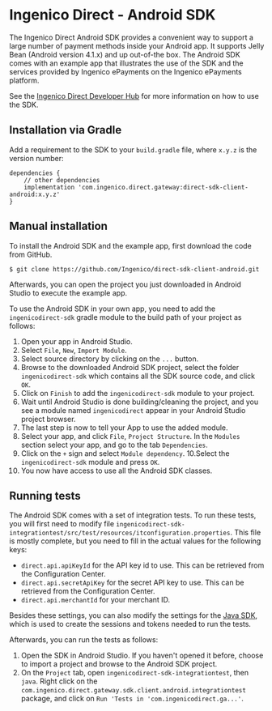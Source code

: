 Ingenico Direct - Android SDK
=======================

The Ingenico Direct Android SDK provides a convenient way to support a large number of payment methods inside your Android app.
It supports Jelly Bean (Android version 4.1.x) and up out-of-the box.
The Android SDK comes with an example app that illustrates the use of the SDK and the services provided by Ingenico ePayments on the Ingenico ePayments platform.

See the [Ingenico Direct Developer Hub](https:///support.direct.ingenico.com/documentation/sdk/mobile/android/) for more information on how to use the SDK.

Installation via Gradle
------------

Add a requirement to the SDK to your `build.gradle` file, where `x.y.z` is the version number:

    dependencies {
        // other dependencies
        implementation 'com.ingenico.direct.gateway:direct-sdk-client-android:x.y.z'
    }

Manual installation
------------

To install the Android SDK and the example app, first download the code from GitHub.

```
$ git clone https://github.com/Ingenico/direct-sdk-client-android.git
```

Afterwards, you can open the project you just downloaded in Android Studio to execute the example app.

To use the Android SDK in your own app, you need to add the `ingenicodirect-sdk` gradle module to the build path of your project as follows:

1. Open your app in Android Studio.
2. Select `File`, `New`, `Import Module`.
3. Select source directory by clicking on the `...` button.
4. Browse to the downloaded Android SDK project, select the folder `ingenicodirect-sdk` which contains all the SDK source code, and click `OK`.
5. Click on `Finish` to add the `ingenicodirect-sdk` module to your project.
6. Wait until Android Studio is done building/cleaning the project, and you see a module named `ingenicodirect` appear in your Android Studio project browser.
7. The last step is now to tell your App to use the added module.
8. Select your app, and click `File`, `Project Structure`. In the `Modules` section select your app, and go to the tab `Dependencies`.
9. Click on the `+` sign and select `Module dependency`.
10.Select the `ingenicodirect-sdk` module and press `OK`.
11. You now have access to use all the Android SDK classes.

Running tests
-------------

The Android SDK comes with a set of integration tests. To run these tests, you will first need to modify file `ingenicodirect-sdk-integrationtest/src/test/resources/itconfiguration.properties`. This file is mostly complete, but you need to fill in the actual values for the following keys:
* `direct.api.apiKeyId` for the API key id to use. This can be retrieved from the Configuration Center.
* `direct.api.secretApiKey` for the secret API key to use. This can be retrieved from the Configuration Center.
* `direct.api.merchantId` for your merchant ID.

Besides these settings, you can also modify the settings for the [Java SDK](https:///support.direct.ingenico.com/documentation/sdk/server/java/), which is used to create the sessions and tokens needed to run the tests.

Afterwards, you can run the tests as follows:
1. Open the SDK in Android Studio. If you haven't opened it before, choose to import a project and browse to the Android SDK project.
2. On the `Project` tab, open `ingenicodirect-sdk-integrationtest`, then `java`. Right click on the `com.ingenico.direct.gateway.sdk.client.android.integrationtest` package, and click on `Run 'Tests in 'com.ingenicodirect.ga...'`.
